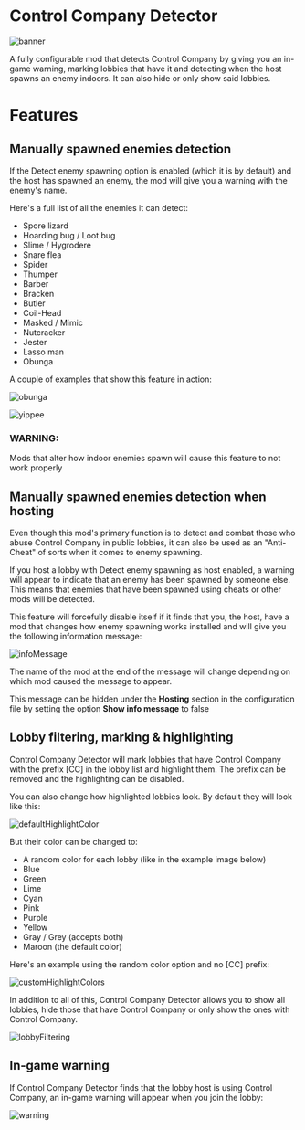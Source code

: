 # Control Company Detector

![banner](https://i.imgur.com/5UIW3kn.png)

A fully configurable mod that detects Control Company by giving you an in-game warning, marking lobbies that have it and detecting when the host spawns an enemy indoors. It can also hide or only show said lobbies.

# Features
## Manually spawned enemies detection

If the Detect enemy spawning option is enabled (which it is by default) and the host has spawned an enemy, the mod will give you a warning with the enemy's name.

Here's a full list of all the enemies it can detect:

- Spore lizard
- Hoarding bug / Loot bug
- Slime / Hygrodere
- Snare flea
- Spider
- Thumper
- Barber
- Bracken
- Butler
- Coil-Head
- Masked / Mimic
- Nutcracker
- Jester
- Lasso man
- Obunga

A couple of examples that show this feature in action:

![obunga](https://i.imgur.com/UD5NRRN.png)

![yippee](https://i.imgur.com/OAAM6h3.png)

### WARNING:
Mods that alter how indoor enemies spawn will cause this feature to not work properly

## Manually spawned enemies detection when hosting

Even though this mod's primary function is to detect and combat those who abuse Control Company in public lobbies, it can also be used as an "Anti-Cheat" of sorts when it comes to enemy spawning.

If you host a lobby with Detect enemy spawning as host enabled, a warning will appear to indicate that an enemy has been spawned by someone else. This means that enemies that have been spawned using cheats or other mods will be detected.

This feature will forcefully disable itself if it finds that you, the host, have a mod that changes how enemy spawning works installed and will give you the following information message:

![infoMessage](https://i.imgur.com/VLvUu2O.png)

The name of the mod at the end of the message will change depending on which mod caused the message to appear.

This message can be hidden under the **Hosting** section in the configuration file by setting the option **Show info message** to false

## Lobby filtering, marking & highlighting

Control Company Detector will mark lobbies that have Control Company with the prefix [CC] in the lobby list and highlight them. The prefix can be removed and the highlighting can be disabled.

You can also change how highlighted lobbies look. By default they will look like this:

![defaultHighlightColor](https://i.imgur.com/tdb4Sa6.png)

But their color can be changed to:

- A random color for each lobby (like in the example image below)
- Blue
- Green
- Lime
- Cyan
- Pink
- Purple
- Yellow
- Gray / Grey (accepts both)
- Maroon (the default color)

Here's an example using the random color option and no [CC] prefix:

![customHighlightColors](https://i.imgur.com/9amDCjt.png)

In addition to all of this, Control Company Detector allows you to show all lobbies, hide those that have Control Company or only show the ones with Control Company.

![lobbyFiltering](https://i.imgur.com/9EDGFPp.png)

## In-game warning

If Control Company Detector finds that the lobby host is using Control Company, an in-game warning will appear when you join the lobby:

![warning](https://i.imgur.com/DORSRhv.png)